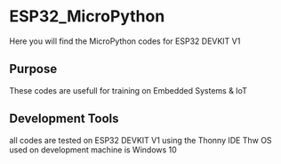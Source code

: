 # ESP32_MicroPython
Here you will find the MicroPython codes for ESP32 DEVKIT V1 
## Purpose
These codes are usefull for training on Embedded Systems & IoT
## Development Tools 
all codes are tested on ESP32 DEVKIT V1 using the Thonny IDE 
Thw OS used on development machine is Windows 10
